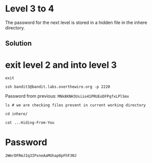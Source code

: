 # Level 3 to 4

The password for the next level is stored in a hidden file in the inhere directory.

## Solution

# exit level 2 and into level 3
```
exit
```

```
ssh bandit3@bandit.labs.overthewire.org -p 2220
```

Password from previous: `MNk8KNH3Usiio41PRUEoDFPqfxLPlSmx`

```
ls # we are checking files present in current working directory
```

```
cd inhere/
```

```
cat ...Hiding-From-You
```

# Password
```
2WmrDFRmJIq3IPxneAaMGhap0pFhF3NJ
```